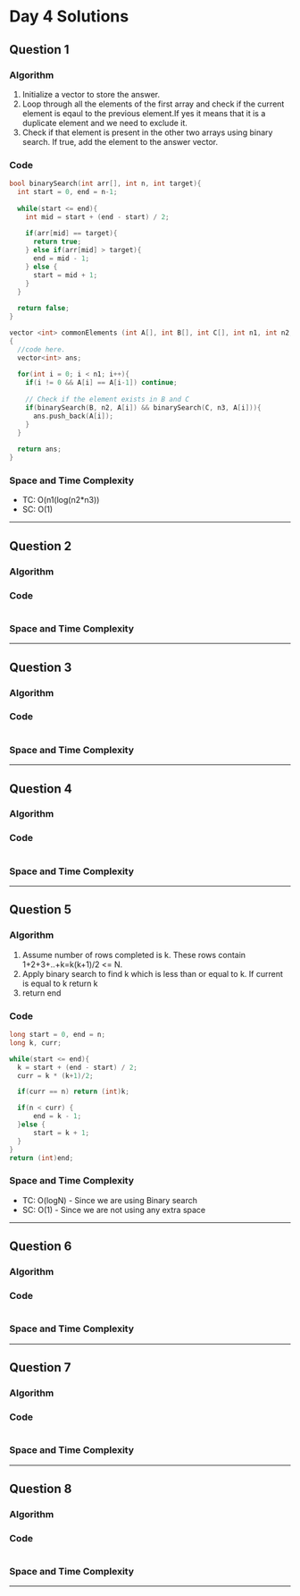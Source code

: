 # Day 4 Solutions

## Question 1

### Algorithm

1. Initialize a vector to store the answer.
2. Loop through all the elements of the first array and check if the current element is eqaul to the previous element.If yes it means that it is a duplicate element and we need to exclude it.
3. Check if that element is present in the other two arrays using binary search. If true, add the element to the answer vector.

### Code

```c
bool binarySearch(int arr[], int n, int target){
  int start = 0, end = n-1;
  
  while(start <= end){
    int mid = start + (end - start) / 2;
    
    if(arr[mid] == target){
      return true;
    } else if(arr[mid] > target){
      end = mid - 1;
    } else {
      start = mid + 1;
    }
  }
  
  return false;
}

vector <int> commonElements (int A[], int B[], int C[], int n1, int n2, int n3)
{
  //code here.
  vector<int> ans;
  
  for(int i = 0; i < n1; i++){
    if(i != 0 && A[i] == A[i-1]) continue;
    
    // Check if the element exists in B and C
    if(binarySearch(B, n2, A[i]) && binarySearch(C, n3, A[i])){
      ans.push_back(A[i]);
    }
  }
  
  return ans;
}
```

### Space and Time Complexity

- TC: O(n1(log(n2*n3))
- SC: O(1)

---

## Question 2

### Algorithm

### Code

```c

```

### Space and Time Complexity

---

## Question 3

### Algorithm

### Code

```c

```

### Space and Time Complexity

---

## Question 4

### Algorithm

### Code

```c

```

### Space and Time Complexity

---

## Question 5

### Algorithm

1. Assume number of rows completed is k. These rows contain 1+2+3+..+k=k(k+1)/2 <= N.
2. Apply binary search to find k which is less than or equal to k. If current is equal to k return k
3. return end

### Code

```c
long start = 0, end = n;
long k, curr;

while(start <= end){
  k = start + (end - start) / 2;
  curr = k * (k+1)/2;

  if(curr == n) return (int)k;

  if(n < curr) {
      end = k - 1;
  }else {
      start = k + 1;
  }
}
return (int)end;
```

### Space and Time Complexity

- TC: O(logN) - Since we are using Binary search
- SC: O(1) - Since we are not using any extra space

---

## Question 6

### Algorithm

### Code

```c

```

### Space and Time Complexity

---

## Question 7

### Algorithm

### Code

```c

```

### Space and Time Complexity

---

## Question 8

### Algorithm

### Code

```c

```

### Space and Time Complexity

---
